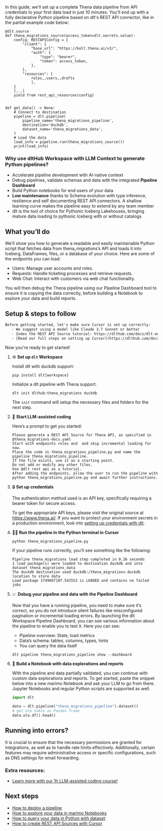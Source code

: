 In this guide, we'll set up a complete Thena data pipeline from API credentials to your first data load in just 10 minutes. You'll end up with a fully declarative Python pipeline based on dlt's REST API connector, like in the partial example code below:

```python-outcome
@dlt.source
def thena_migrations_source(access_token=dlt.secrets.value):
    config: RESTAPIConfig = {
        "client": {
            "base_url": "https://bolt.thena.ai/v3/",
            "auth": {
                "type": "bearer",
                "token": access_token,
            },
        },
        "resources": [
            roles,,users,,drafts
            ],
    }
    [...]
    yield from rest_api_resources(config)


def get_data() -> None:
    # Connect to destination
    pipeline = dlt.pipeline(
        pipeline_name='thena_migrations_pipeline',
        destination='duckdb',
        dataset_name='thena_migrations_data', 
    )
    # Load the data
    load_info = pipeline.run(thena_migrations_source())
    print(load_info) 
```

### Why use dltHub Workspace with LLM Context to generate Python pipelines?

- Accelerate pipeline development with AI-native context
- Debug pipelines, validate schemas and data with the integrated **Pipeline Dashboard**
- Build Python notebooks for end users of your data
- **Low maintenance** thanks to Schema evolution with type inference, resilience and self documenting REST API connectors. A shallow learning curve makes the pipeline easy to extend by any team member
- dlt is the tool of choice for Pythonic Iceberg Lakehouses, bringing mature data loading to pythonic Iceberg with or without catalogs

## What you’ll do

We’ll show you how to generate a readable and easily maintainable Python script that fetches data from thena_migrations’s API and loads it into Iceberg, DataFrames, files, or a database of your choice. Here are some of the endpoints you can load:

- Users: Manage user accounts and roles.
- Requests: Handle ticketing processes and retrieve requests.
- Web Chat: Interact with customers via web chat functionality.

You will then debug the Thena pipeline using our Pipeline Dashboard tool to ensure it is copying the data correctly, before building a Notebook to explore your data and build reports.

## Setup & steps to follow

```default
Before getting started, let's make sure Cursor is set up correctly:
   - We suggest using a model like Claude 3.7 Sonnet or better
   - Index the REST API Source tutorial: https://dlthub.com/docs/dlt-ecosystem/verified-sources/rest_api/ and add it to context as **@dlt rest api**
   - [Read our full steps on setting up Cursor](https://dlthub.com/docs/dlt-ecosystem/llm-tooling/cursor-restapi#23-configuring-cursor-with-documentation)
```

Now you're ready to get started!

1. ⚙️ **Set up `dlt` Workspace**
    
    Install dlt with duckdb support:
    ```shell
    pip install dlt[workspace]
    ```

    Initialize a dlt pipeline with Thena support.
    ```shell
    dlt init dlthub:thena_migrations duckdb
    ```

    The `init` command will setup the necessary files and folders for the next step.
    
2. 🤠 **Start LLM-assisted coding**
    
    Here’s a prompt to get you started:
    
    ```prompt
    Please generate a REST API Source for Thena API, as specified in @thena_migrations-docs.yaml 
    Start with endpoints roles and  and skip incremental loading for now. 
    Place the code in thena_migrations_pipeline.py and name the pipeline thena_migrations_pipeline. 
    If the file exists, use it as a starting point. 
    Do not add or modify any other files. 
    Use @dlt rest api as a tutorial. 
    After adding the endpoints, allow the user to run the pipeline with python thena_migrations_pipeline.py and await further instructions.
    ```

    
3. 🔒 **Set up credentials** 
    
    The authentication method used is an API key, specifically requiring a bearer token for secure access.
    
    To get the appropriate API keys, please visit the original source at https://www.thena.ai/.
    If you want to protect your environment secrets in a production environment, look into [setting up credentials with dlt](https://dlthub.com/docs/walkthroughs/add_credentials).
    
4. 🏃‍♀️ **Run the pipeline in the Python terminal in Cursor**
    
    ```shell
    python thena_migrations_pipeline.py
    ```
    
    If your pipeline runs correctly, you’ll see something like the following:
    
    ```shell
    Pipeline thena_migrations load step completed in 0.26 seconds
    1 load package(s) were loaded to destination duckdb and into dataset thena_migrations_data
    The duckdb destination used duckdb:/thena_migrations.duckdb location to store data
    Load package 1749667187.541553 is LOADED and contains no failed jobs
    ```
    
5. 📈 **Debug your pipeline and data with the Pipeline Dashboard**

    Now that you have a running pipeline, you need to make sure it’s correct, so you do not introduce silent failures like misconfigured pagination or incremental loading errors. By launching the dlt Workspace Pipeline Dashboard, you can see various information about the pipeline to enable you to test it. Here you can see:
    - Pipeline overview: State, load metrics
    - Data’s schema: tables, columns, types, hints
    - You can query the data itself
    
    ```shell
    dlt pipeline thena_migrations_pipeline show --dashboard
    ```
    
6. 🐍 **Build a Notebook with data explorations and reports**

    With the pipeline and data partially validated, you can continue with custom data explorations and reports. To get started, paste the snippet below into a new marimo Notebook and ask your LLM to go from there. Jupyter Notebooks and regular Python scripts are supported as well.

    
    ```python
    import dlt

   data = dlt.pipeline("thena_migrations_pipeline").dataset()
   # get ole table as Pandas frame
   data.ole.df().head()
    ```

## Running into errors?

It is crucial to ensure that the necessary permissions are granted for integrations, as well as to handle rate limits effectively. Additionally, certain features may require administrative access or specific configurations, such as DNS settings for email forwarding.

### Extra resources:

- [Learn more with our 1h LLM-assisted coding course!](https://www.youtube.com/watch?v=GGid70rnJuM)

## Next steps

- [How to deploy a pipeline](https://dlthub.com/docs/walkthroughs/deploy-a-pipeline)
- [How to explore your data in marimo Notebooks](https://dlthub.com/docs/general-usage/dataset-access/marimo)
- [How to query your data in Python with dataset](https://dlthub.com/docs/general-usage/dataset-access/dataset)
- [How to create REST API Sources with Cursor](https://dlthub.com/docs/dlt-ecosystem/llm-tooling/cursor-restapi)